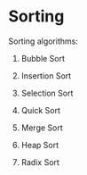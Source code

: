 # Sorting

Sorting algorithms:

1. Bubble Sort
2. Insertion Sort
3. Selection Sort

4. Quick Sort
5. Merge Sort

6. Heap Sort
7. Radix Sort
